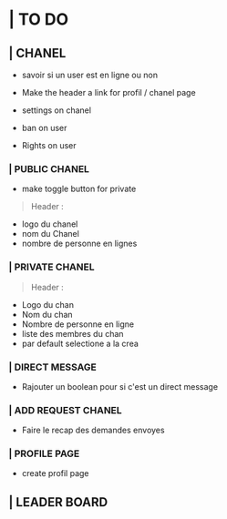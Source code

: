 # | TO DO

<!-- //////////////////////////////////////////////////////// -->
## | CHANEL

- savoir si un user est en ligne ou non 
- Make the header a link for profil / chanel page

- settings on chanel
- ban on user
- Rights on user <!-- Optionel -->

### | PUBLIC CHANEL

- make toggle button for private

> Header :
- logo du chanel
- nom du Chanel
- nombre de personne en lignes <!-- clicable pour details ?-->

### | PRIVATE CHANEL

> Header :
- Logo du chan
- Nom du chan 
- Nombre de personne en ligne 
- liste des membres du chan
- par default selectione a la crea

### | DIRECT MESSAGE

- Rajouter un boolean pour si c'est un direct message

### | ADD REQUEST CHANEL

- Faire le recap des demandes envoyes

### | PROFILE PAGE

- create profil page 

<!-- LEADER BOARD -->

## | LEADER BOARD



<!-- OTHER -->
